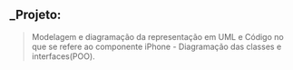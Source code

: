 ## _Projeto: 


> Modelagem e diagramação da representação em UML e Código no que se refere ao componente iPhone - Diagramação das classes e interfaces(POO).

